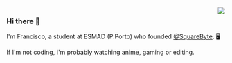<img align='right' src="https://github-readme-stats.vercel.app/api?username=itsfranciscooli&show_icons=true">

### Hi there 👋
I'm Francisco, a student at ESMAD (P.Porto) who founded [@SquareByte](https://github.com/SquareByte-Cloud). 🖥

If I'm not coding, I'm probably watching anime, gaming or editing.

